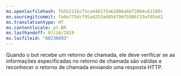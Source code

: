 ```yaml
---
ms.openlocfilehash: fb5b231bc73ca440173a62006abbf2004c63188c
ms.sourcegitcommit: fa6e775dcf95a4253ad854796f5906f33af05a42
ms.translationtype: HT
ms.contentlocale: pt-BR
ms.lasthandoff: 07/16/2019
ms.locfileid: "68230693"
---
```

Quando o bot recebe um retorno de chamada, ele deve verificar se as informações especificadas no retorno de chamada são válidas e reconhecer o retorno de chamada enviando uma resposta HTTP. 
